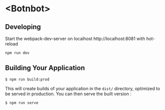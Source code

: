 # \<Botnbot\>


## Developing

Start the webpack-dev-server on localhost http://localhost:8081 with hot-reload

```
npm run dev
```

## Building Your Application

```
$ npm run build:prod
```

This will create builds of your application in the `dist/` directory, optimized to be served in production. You can then serve the built version :

```
$ npm run serve
```
